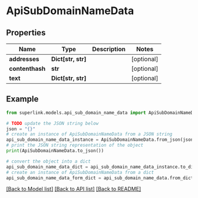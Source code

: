 # ApiSubDomainNameData


## Properties

Name | Type | Description | Notes
------------ | ------------- | ------------- | -------------
**addresses** | **Dict[str, str]** |  | [optional] 
**contenthash** | **str** |  | [optional] 
**text** | **Dict[str, str]** |  | [optional] 

## Example

```python
from superlink.models.api_sub_domain_name_data import ApiSubDomainNameData

# TODO update the JSON string below
json = "{}"
# create an instance of ApiSubDomainNameData from a JSON string
api_sub_domain_name_data_instance = ApiSubDomainNameData.from_json(json)
# print the JSON string representation of the object
print(ApiSubDomainNameData.to_json())

# convert the object into a dict
api_sub_domain_name_data_dict = api_sub_domain_name_data_instance.to_dict()
# create an instance of ApiSubDomainNameData from a dict
api_sub_domain_name_data_form_dict = api_sub_domain_name_data.from_dict(api_sub_domain_name_data_dict)
```
[[Back to Model list]](../README.md#documentation-for-models) [[Back to API list]](../README.md#documentation-for-api-endpoints) [[Back to README]](../README.md)


